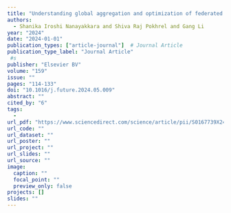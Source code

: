 ```yaml
---
title: "Understanding global aggregation and optimization of federated learning"
authors:
  - Shanika Iroshi Nanayakkara and Shiva Raj Pokhrel and Gang Li
year: "2024"
date: "2024-01-01"
publication_types: ["article-journal"]  # Journal Article
publication_type_label: "Journal Article"
 #s
publisher: "Elsevier BV"
volume: "159"
issue: ""
pages: "114-133"
doi: "10.1016/j.future.2024.05.009"
abstract: ""
cited_by: "6"
tags:
  - 
url_pdf: "https://www.sciencedirect.com/science/article/pii/S0167739X24002164"
url_code: ""
url_dataset: ""
url_poster: ""
url_project: ""
url_slides: ""
url_source: ""
image:
  caption: ""
  focal_point: ""
  preview_only: false
projects: []
slides: ""
---
```

